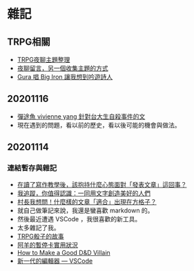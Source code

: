 # 雜記

## TRPG相關

- [TRPG夜聊主題整理](https://docs.google.com/spreadsheets/d/1I-n68jmUuIQ_OsEBfsbZV189o2hrNMYmrfGVeZF3xJI/edit#gid=0)
- [夜聊留言，另一個收集主題的方式](https://docs.google.com/forms/d/e/1FAIpQLSeJryOaSawqjM2Vb1yDhcagXARagHRtd4eqX8xS81gtydEwfA/viewform?usp=sf_link)
- [Gura 唱 Big Iron 讓我想到吟遊詩人](https://www.youtube.com/watch?v=8Vt6PglFWb0)

## 20201116

- [彈途魚 vivienne yang 針對台大生自殺事件的文](https://www.facebook.com/tantooyu/posts/1288515691545820)
- 現在遇到的問題，看以前的歷史，看以後可能的機會與做法。


## 20201114

### 連結暫存與雜記

- [在讀了寫作教學後，該抱持什麼心態面對「發表文章」這回事？](https://vocus.cc/moonrogutalk/5f9581d3fd89780001acc7de)
- [我追蹤，你值得認識：一同用文字創造美好的人們](https://vocus.cc/moonrogutalk/5f9fd605fd89780001d1caa0)
- [村長我想問！什麼樣的文章「適合」出現在方格子？](https://vocus.cc/@moonrogu/5fa61f6bfd8978000123b723)
- 就自己做筆記來說，我還是蠻喜歡 markdown 的。
- 然後最近遭遇 VSCode ，我很喜歡的新工具。
- 太多雜記了我。
- [TRPG骰子的故事](https://www.youtube.com/watch?v=Yqt3A1bpoYA)
- [阿羊的暫停卡實用狀況](https://www.plurk.com/p/o3azsu)
- [How to Make a Good D&D Villain](https://www.youtube.com/watch?v=z8kWRfndsn8)
- [新一代的編輯器 — VSCode](https://larrylu.blog/vscode-1b6f24e082ba)

